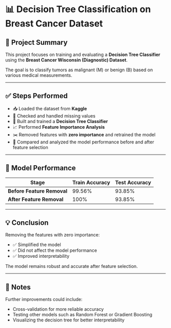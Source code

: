 # 📊 Decision Tree Classification on Breast Cancer Dataset

## 📖 Project Summary
This project focuses on training and evaluating a **Decision Tree Classifier** using the **Breast Cancer Wisconsin (Diagnostic) Dataset**.

The goal is to classify tumors as malignant (M) or benign (B) based on various medical measurements.

---

## ✅ Steps Performed
- 📥 Loaded the dataset from **Kaggle**
- 🔎 Checked and handled missing values
- 🤖 Built and trained a **Decision Tree Classifier**
- 📈 Performed **Feature Importance Analysis**
- ✂️ Removed features with **zero importance** and retrained the model
- 🔄 Compared and analyzed the model performance before and after feature selection

---

## 🎯 Model Performance

| Stage                 | Train Accuracy | Test Accuracy |
|-----------------------|---------------|--------------|
| **Before Feature Removal** | 99.56%        | 93.85%        |
| **After Feature Removal**  | 100%          | 93.85%        |

---

## 💡 Conclusion
Removing the features with zero importance:
- ✅ Simplified the model
- ✅ Did not affect the model performance
- ✅ Improved interpretability

The model remains robust and accurate after feature selection.

---

## 📌 Notes
Further improvements could include:
- Cross-validation for more reliable accuracy
- Testing other models such as Random Forest or Gradient Boosting
- Visualizing the decision tree for better interpretability
